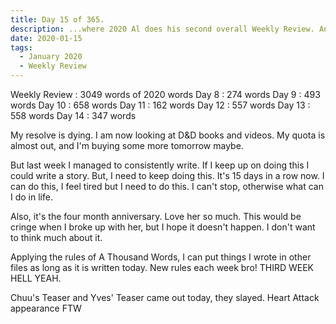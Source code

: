 ```yaml
---
title: Day 15 of 365.
description: ...where 2020 Al does his second overall Weekly Review. And some tidbits about his relationship and LOONA.
date: 2020-01-15
tags:
  - January 2020
  - Weekly Review
---
```


Weekly Review : 3049 words of 2020 words
Day 8  : 274 words
Day 9  : 493 words
Day 10 : 658 words
Day 11 : 162 words
Day 12 : 557 words
Day 13 : 558 words
Day 14 : 347 words

My resolve is dying. I am now looking at D&D books and videos. My quota is almost out, and I'm buying some more tomorrow maybe.

But last week I managed to consistently write. If I keep up on doing this I could write a story. But, I need to keep doing this. It's 15 days in a row now. I can do this, I feel tired but I need to do this. I can't stop, otherwise what can I do in life. 

Also, it's the four month anniversary. Love her so much. This would be cringe when I broke up with her, but I hope it doesn't happen. I don't want to think much about it.

Applying the rules of A Thousand Words, I can put things I wrote in other files as long as it is written today. New rules each week bro! THIRD WEEK HELL YEAH.

Chuu's Teaser and Yves' Teaser came out today, they slayed. Heart Attack appearance FTW

